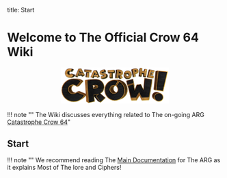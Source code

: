 title: Start
# Welcome to The Official Crow 64 Wiki

<p align="center">
   <img src="./images/image4.png" width="50%">
</p>


!!! note ""
    The Wiki discusses everything related to The on-going ARG [Catastrophe Crow 64](https://discord.gg/5aG22TFQ6c)"


## Start

!!! note ""
    We recommend reading The [Main Documentation](main.md) for The ARG as it explains Most of The lore and Ciphers!
